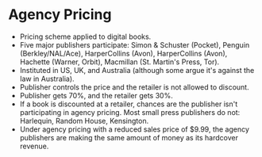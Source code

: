 Agency Pricing
==============

* Pricing scheme applied to digital books.
* Five major publishers participate: Simon & Schuster (Pocket), Penguin (Berkley/NAL/Ace), HarperCollins (Avon), HarperCollins (Avon), Hachette (Warner, Orbit), Macmillan (St. Martin's Press, Tor).
* Instituted in US, UK, and Australia (although some argue it's against the law in Australia).
* Publisher controls the price and the retailer is not allowed to discount.
* Publisher gets 70%, and the retailer gets 30%.
* If a book is discounted at a retailer, chances are the publisher isn't participating in agency pricing. Most small press publishers do not: Harlequin, Random House, Kensington.
* Under agency pricing with a reduced sales price of $9.99, the agency publishers are making the same amount of money as its hardcover revenue.

